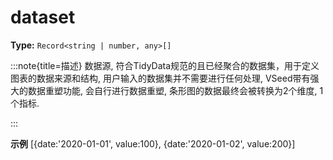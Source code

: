 # dataset

**Type:** `Record<string | number, any>[]`

:::note{title=描述}
数据源, 符合TidyData规范的且已经聚合的数据集，用于定义图表的数据来源和结构, 用户输入的数据集并不需要进行任何处理, VSeed带有强大的数据重塑功能, 会自行进行数据重塑, 条形图的数据最终会被转换为2个维度, 1个指标.

:::

**示例**
[{date:'2020\-01\-01', value:100}, {date:'2020\-01\-02', value:200}]



